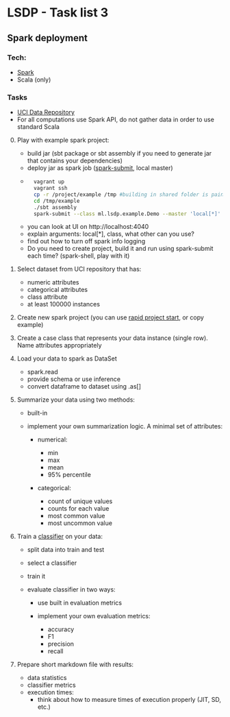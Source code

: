 # LSDP - Task list 3

## Spark deployment

### Tech:

* [Spark](https://spark.apache.org/)
* Scala (only)

### Tasks

* [UCI Data Repository](https://archive.ics.uci.edu/ml/datasets.html)
* For all computations use Spark API, do not gather data in order to use standard Scala

0. Play with example spark project:
    
    * build jar (sbt package or sbt assembly if you need to generate jar that contains your dependencies)
    * deploy jar as spark job ([spark-submit](https://spark.apache.org/docs/latest/submitting-applications.html), local master)
    * ```bash
        vagrant up
        vagrant ssh
        cp -r /project/example /tmp #building in shared folder is painfully slow
        cd /tmp/example
        ./sbt assembly
        spark-submit --class ml.lsdp.example.Demo --master 'local[*]' target/scala-2.11/spark-example-assembly-0.0.1.jar
    * you can look at UI on http://localhost:4040
    * explain arguments: local[*], class, what other can you use?
    * find out how to turn off spark info logging
    * Do you need to create project, build it and run using spark-submit each time? (spark-shell, play with it)

1. Select dataset from UCI repository that has:

    * numeric attributes
    * categorical attributes
    * class attribute
    * at least 100000 instances

2. Create new spark project (you can use [rapid project start](https://developer.lightbend.com/start/), or copy example)
3. Create a case class that represents your data instance (single row). Name attributes appropriately
4. Load your data to spark as DataSet
	* spark.read
	* provide schema or use inference
	* convert dataframe to dataset using .as[<TYPE>]

5. Summarize your data using two methods:

    * built-in
    * implement your own summarization logic. A minimal set of attributes:

        * numerical:

            * min
            * max
            * mean
            * 95% percentile

        * categorical:

            * count of unique values
            * counts for each value
            * most common value
            * most uncommon value

6. Train a [classifier](https://spark.apache.org/docs/2.1.0/ml-guide.html) on your data:
    
    * split data into train and test
    * select a classifier
    * train it
    * evaluate classifier in two ways:

        * use built in evaluation metrics
        * implement your own evaluation metrics:

            * accuracy
            * F1
            * precision
            * recall

7. Prepare short markdown file with results:
	* data statistics
	* classifier metrics
	* execution times:
		* think about how to measure times of execution properly (JIT, SD, etc.)